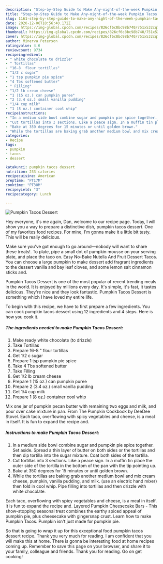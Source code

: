 ```yaml
---
description: "Step-by-Step Guide to Make Any-night-of-the-week Pumpkin Tacos Dessert"
title: "Step-by-Step Guide to Make Any-night-of-the-week Pumpkin Tacos Dessert"
slug: 1161-step-by-step-guide-to-make-any-night-of-the-week-pumpkin-tacos-dessert
date: 2020-12-06T10:56:40.172Z
image: https://img-global.cpcdn.com/recipes/826cf6c8bc98b740/751x532cq70/pumpkin-tacos-dessert-recipe-main-photo.jpg
thumbnail: https://img-global.cpcdn.com/recipes/826cf6c8bc98b740/751x532cq70/pumpkin-tacos-dessert-recipe-main-photo.jpg
cover: https://img-global.cpcdn.com/recipes/826cf6c8bc98b740/751x532cq70/pumpkin-tacos-dessert-recipe-main-photo.jpg
author: Minerva Peterson
ratingvalue: 4.6
reviewcount: 9734
recipeingredient:
- " white chocolate to drizzle"
- " Tortillas"
- "16-8  flour tortillas"
- "1/2 c sugar"
- "1 tsp pumpkin pie spice"
- "4 Tbs softened butter"
- " Filling"
- "1/2 lb cream cheese"
- "1 (15 oz.) can pumpkin puree"
- "2 (3.4 oz.) small vanilla pudding"
- "1/4 cup milk"
- "1 (8 oz.) container cool whip"
recipeinstructions:
- "In a medium side bowl combine sugar and pumpkin pie spice together. Set aside. Spread a thin layer of butter on both sides or the tortillas and then dip tortilla into the sugar mixture. Coat both sides of the tortilla."
- "Cut tortillas into 3 sections. Like a peace sign. In a muffin tin place the outer side of the tortilla in the bottom of the pan with the tip pointing up."
- "Bake at 350 degrees for 15 minutes or until golden brown."
- "While the tortillas are baking grab another medium bowl and mix cream cheese, pumpkin, vanilla pudding, and milk. (use an electric hand mixer) then fold in cool whip. Pipe filling into tortillas and then drizzle with white chocolate."
categories:
- Recipe
tags:
- pumpkin
- tacos
- dessert

katakunci: pumpkin tacos dessert 
nutrition: 233 calories
recipecuisine: American
preptime: "PT17M"
cooktime: "PT38M"
recipeyield: "3"
recipecategory: Lunch

---
```



![Pumpkin Tacos Dessert](https://img-global.cpcdn.com/recipes/826cf6c8bc98b740/751x532cq70/pumpkin-tacos-dessert-recipe-main-photo.jpg)

Hey everyone, it's me again, Dan, welcome to our recipe page. Today, I will show you a way to prepare a distinctive dish, pumpkin tacos dessert. One of my favorites food recipes. For mine, I'm gonna make it a little bit tasty. This will be really delicious.

Make sure you&#39;ve got enough to go around—nobody will want to share these treats!. To plate, pipe a small dot of pumpkin mousse on your serving plate, and place the taco on. Easy No-Bake Nutella And Fruit Dessert Tacos. You can choose a large pumpkin to make dessert add fragrant ingredients to the dessert vanilla and bay leaf cloves, and some lemon salt cinnamon sticks and.

Pumpkin Tacos Dessert is one of the most popular of recent trending meals in the world. It is enjoyed by millions every day. It's simple, it's fast, it tastes delicious. They're nice and they look fantastic. Pumpkin Tacos Dessert is something which I have loved my entire life.


To begin with this recipe, we have to first prepare a few ingredients. You can cook pumpkin tacos dessert using 12 ingredients and 4 steps. Here is how you cook it.

<!--inarticleads1-->

##### The ingredients needed to make Pumpkin Tacos Dessert:

1. Make ready  white chocolate (to drizzle)
1. Take  Tortillas
1. Prepare 16-8 &#34; flour tortillas
1. Get 1/2 c sugar
1. Prepare 1 tsp pumpkin pie spice
1. Take 4 Tbs softened butter
1. Take  Filling
1. Get 1/2 lb cream cheese
1. Prepare 1 (15 oz.) can pumpkin puree
1. Prepare 2 (3.4 oz.) small vanilla pudding
1. Get 1/4 cup milk
1. Prepare 1 (8 oz.) container cool whip


Mix one jar of pumpkin pecan butter with remaining two eggs and milk, and pour over cake mixture in pan. From The Pumpkin Cookbook by DeeDee Stovel. Each taco, overflowing with spicy vegetables and cheese, is a meal in itself. It is fun to expand the recipe and. 

<!--inarticleads2-->

##### Instructions to make Pumpkin Tacos Dessert:

1. In a medium side bowl combine sugar and pumpkin pie spice together. Set aside. Spread a thin layer of butter on both sides or the tortillas and then dip tortilla into the sugar mixture. Coat both sides of the tortilla.
1. Cut tortillas into 3 sections. Like a peace sign. In a muffin tin place the outer side of the tortilla in the bottom of the pan with the tip pointing up.
1. Bake at 350 degrees for 15 minutes or until golden brown.
1. While the tortillas are baking grab another medium bowl and mix cream cheese, pumpkin, vanilla pudding, and milk. (use an electric hand mixer) then fold in cool whip. Pipe filling into tortillas and then drizzle with white chocolate.


Each taco, overflowing with spicy vegetables and cheese, is a meal in itself. It is fun to expand the recipe and. Layered Pumpkin Cheesecake Bars - This show-stopping seasonal treat combines the earthy spiced appeal of pumpkin pie, plus cheesecake with gingersnap crust. Learn how to make Pumpkin Tacos. Pumpkin isn&#39;t just made for pumpkin pie. 

So that is going to wrap it up for this exceptional food pumpkin tacos dessert recipe. Thank you very much for reading. I am confident that you will make this at home. There is gonna be interesting food at home recipes coming up. Remember to save this page on your browser, and share it to your family, colleague and friends. Thank you for reading. Go on get cooking!
